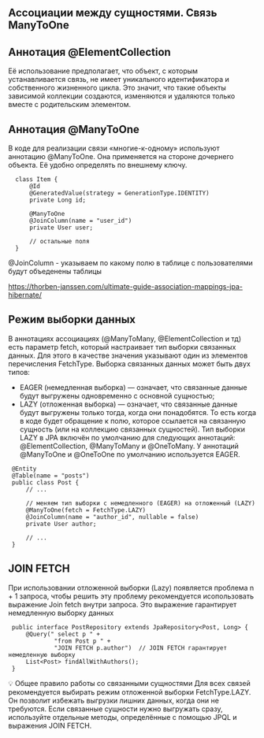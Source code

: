 ## Ассоциации между сущностями. Связь ManyToOne

## Аннотация @ElementCollection
 Её использование предполагает, что объект, с которым устанавливается связь, не имеет уникального
 идентификатора и собственного жизненного цикла. Это значит, что такие объекты зависимой коллекции 
 создаются, изменяются и удаляются только вместе с родительским элементом.

 ## Аннотация @ManyToOne
 В коде для реализации связи «многие-к-одному» используют аннотацию @ManyToOne. Она применяется 
 на стороне дочернего объекта. Её удобно определять по внешнему ключу.
```
  class Item {
      @Id
      @GeneratedValue(strategy = GenerationType.IDENTITY)
      private Long id;
  
      @ManyToOne
      @JoinColumn(name = "user_id")
      private User user;
  
      // остальные поля
  } 
```
@JoinColumn - указываем по какому полю в таблице с пользователями будут объеденены таблицы

<https://thorben-janssen.com/ultimate-guide-association-mappings-jpa-hibernate/>

 ## Режим выборки данных
 В аннотациях ассоциациях (@ManyToMany, @ElementCollection и тд) есть параметр fetch, который настраивает тип выборки связанных данных.
  Для этого в качестве значения указывают один из элементов перечисления FetchType.
Выборка связанных данных может быть двух типов:
 - EAGER (немедленная выборка) — означает, что связанные данные будут выгружены одновременно с основной сущностью;
 - LAZY (отложенная выборка) — означает, что связанные данные будут выгружены только тогда, когда они понадобятся. То есть когда в коде будет обращение к полю, которое ссылается на связанную сущность (или на коллекцию связанных сущностей).
Тип выборки LAZY в JPA включён по умолчанию для следующих аннотаций: @ElementCollection, @ManyToMany и @OneToMany. У аннотаций @ManyToOne и @OneToOne по умолчанию используется EAGER.

```
 @Entity
 @Table(name = "posts")
 public class Post {
     // ...
 
     // меняем тип выборки с немедленного (EAGER) на отложенный (LAZY)
     @ManyToOne(fetch = FetchType.LAZY)
     @JoinColumn(name = "author_id", nullable = false)
     private User author;
 
     // ...
 } 
```

 ## JOIN FETCH 
 При использовании отложенной выборки (Lazy) появляется проблема n + 1 запроса, чтобы решить эту проблему рекомендуется исопользовать выражение Join fetch внутри запроса. Это выражение гарантирует немедленную выборку данных
 
```
 public interface PostRepository extends JpaRepository<Post, Long> {
     @Query(" select p " +
             "from Post p " +
             "JOIN FETCH p.author")  // JOIN FETCH гарантирует немедленную выборку
     List<Post> findAllWithAuthors();
 } 
```

💡 Общее правило работы со связанными сущностями
 Для всех связей рекомендуется выбирать режим отложенной выборки FetchType.LAZY. Он позволит избежать выгрузки лишних данных, когда они не требуются. Если связанные сущности нужно выгружать сразу, используйте отдельные методы, определённые с помощью JPQL и выражения JOIN FETCH.

